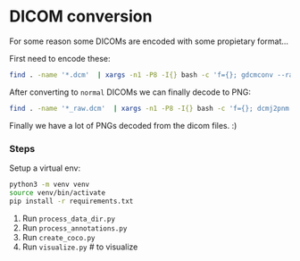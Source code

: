 # DICOM conversion

For some reason some DICOMs are encoded with some propietary format...

First need to encode these:

```bash
find . -name '*.dcm'  | xargs -n1 -P8 -I{} bash -c 'f={}; gdcmconv --raw -F $f ${f/.dcm/_raw.dcm}'
```

After converting to `normal` DICOMs we can finally decode to PNG:

```bash
find . -name '*_raw.dcm'  | xargs -n1 -P8 -I{} bash -c 'f={}; dcmj2pnm $f | convert - ${f/_raw.dcm/.png}'
```

Finally we have a lot of PNGs decoded from the dicom files. :)

### Steps

Setup a virtual env:

```bash
python3 -m venv venv
source venv/bin/activate
pip install -r requirements.txt
```

1. Run `process_data_dir.py`
2. Run `process_annotations.py`
3. Run `create_coco.py`
4. Run `visualize.py` # to visualize
